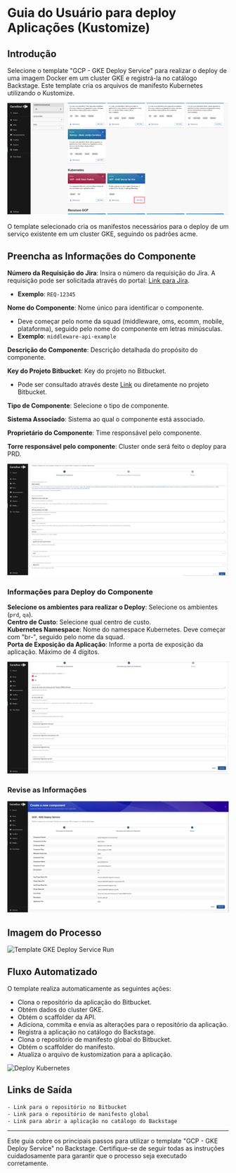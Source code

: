 # Guia do Usuário para deploy Aplicações (Kustomize)

## Introdução
Selecione o template "GCP - GKE Deploy Service" para realizar o deploy de uma imagem Docker em um cluster GKE e registrá-la no catálogo Backstage. Este template cria os arquivos de manifesto Kubernetes utilizando o Kustomize.

![Template GKE Deploy Service](./images/templates_gke_deploy_service.png)

O template selecionado cria os manifestos necessários para o deploy de um serviço existente em um cluster GKE, seguindo os padrões acme.

## Preencha as Informações do Componente

**Número da Requisição do Jira**: Insira o número da requisição do Jira. A requisição pode ser solicitada através do portal: [Link para Jira](https://acmebr.atlassian.net/servicedesk/customer/portals).  
  - **Exemplo**: `REQ-12345`  

**Nome do Componente**: Nome único para identificar o componente.  
  - Deve começar pelo nome da squad (middleware, oms, ecomm, mobile, plataforma), seguido pelo nome do componente em letras minúsculas.  
  - **Exemplo**: `middleware-api-example`  

**Descrição do Componente**: Descrição detalhada do propósito do componente.  

**Key do Projeto Bitbucket**: Key do projeto no Bitbucket.  
  - Pode ser consultado através deste [Link](https://engineering-app.cloud.acme.com.br/app/inventory-gcp/bitbucket-6581f4641e52220ca9f7baa0?branch=master) ou diretamente no projeto Bitbucket.  

**Tipo de Componente**: Selecione o tipo de componente.  

**Sistema Associado**: Sistema ao qual o componente está associado.    

**Proprietário do Componente**: Time responsável pelo componente.  

**Torre responsável pelo componente**: Cluster onde será feito o deploy para PRD.  

![Template GKE Deploy Service Form](./images/templates_gke_deploy_service_form.png)

### Informações para Deploy do Componente

**Selecione os ambientes para realizar o Deploy**: Selecione os ambientes (`prd`, `qa`).  
**Centro de Custo**: Selecione qual centro de custo.  
**Kubernetes Namespace**: Nome do namespace Kubernetes. Deve começar com "br-", seguido pelo nome da squad.  
**Porta de Exposição da Aplicação**: Informe a porta de exposição da aplicação. Máximo de 4 dígitos.

![Template GKE Deploy Service Form Deploy](./images/templates_gke_deploy_service_form_deploy.png)

### Revise as Informações

![Template GKE Deploy Service Review](./images/templates_gke_deploy_service_review.png)

## Imagem do Processo

![Template GKE Deploy Service Run](./images/templates_gke_deploy_service_run.png)

## Fluxo Automatizado

O template realiza automaticamente as seguintes ações:

- Clona o repositório da aplicação do Bitbucket.
- Obtém dados do cluster GKE.
- Obtém o scaffolder da API.
- Adiciona, commita e envia as alterações para o repositório da aplicação.
- Registra a aplicação no catálogo do Backstage.
- Clona o repositório de manifesto global do Bitbucket.
- Obtém o scaffolder do manifesto.
- Atualiza o arquivo de kustomization para a aplicação.

![Deploy Kubernetes](./images/backstage_templates_gke_deploy.drawio.png)

## Links de Saída

    - Link para o repositório no Bitbucket
    - Link para o repositório de manifesto global
    - Link para abrir a aplicação no catálogo do Backstage

---

Este guia cobre os principais passos para utilizar o template "GCP - GKE Deploy Service" no Backstage. Certifique-se de seguir todas as instruções cuidadosamente para garantir que o processo seja executado corretamente.